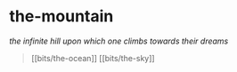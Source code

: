 # the-mountain

_the infinite hill upon which one climbs towards their dreams_

> [[bits/the-ocean]]
> [[bits/the-sky]]